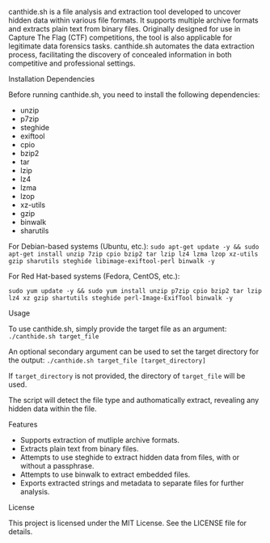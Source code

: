 canthide.sh is a file analysis and extraction tool developed to uncover hidden data within various file formats. It supports multiple archive formats and extracts plain text from binary files. Originally designed for use in Capture The Flag (CTF) competitions, the tool is also applicable for legitimate data forensics tasks. canthide.sh automates the data extraction process, facilitating the discovery of concealed information in both competitive and professional settings.

Installation
Dependencies

Before running canthide.sh, you need to install the following dependencies:
* unzip
* p7zip
* steghide
* exiftool
* cpio
* bzip2
* tar
* lzip
* lz4
* lzma
* lzop
* xz-utils
* gzip
* binwalk
* sharutils

For Debian-based systems (Ubuntu, etc.):
`sudo apt-get update -y && sudo apt-get install unzip 7zip cpio bzip2 tar lzip lz4 lzma lzop xz-utils gzip sharutils steghide libimage-exiftool-perl binwalk -y`

For Red Hat-based systems (Fedora, CentOS, etc.):

`sudo yum update -y && sudo yum install unzip p7zip cpio bzip2 tar lzip lz4 xz gzip shartutils steghide perl-Image-ExifTool binwalk -y`

Usage

To use canthide.sh, simply provide the target file as an argument:
`./canthide.sh target_file`

An optional secondary argument can be used to set the target directory for the output: `./canthide.sh target_file [target_directory]`

If `target_directory` is not provided, the directory of `target_file` will be used.


The script will detect the file type and authomatically extract, revealing any hidden data within the file.

Features

* Supports extraction of mutliple archive formats.
* Extracts plain text from binary files.
* Attempts to use steghide to extract hidden data from files, with or without a  passphrase.
* Attempts to use binwalk to extract embedded files.
* Exports extracted strings and metadata to separate files for further analysis.

License

This project is licensed under the MIT License. See the LICENSE file for details.
